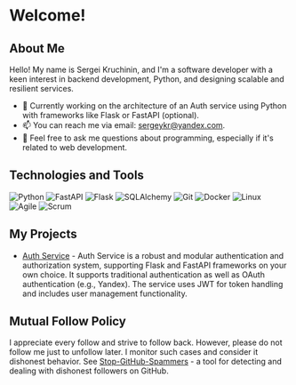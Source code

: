 # Welcome!

## About Me

Hello! My name is Sergei Kruchinin, and I'm a software developer with a keen interest in backend development, Python, and designing scalable and resilient services.

- 🌱 Currently working on the architecture of an Auth service using Python with frameworks like Flask or FastAPI (optional).
- 📫 You can reach me via email: [sergeykr@yandex.com](mailto:sergeykr@yandex.com).
- 💬 Feel free to ask me questions about programming, especially if it's related to web development.

## Technologies and Tools
![Python](https://img.shields.io/badge/-Python-3776AB?style=flat&logo=python&logoColor=white)
![FastAPI](https://img.shields.io/badge/-FastAPI-009688?style=flat&logo=fastapi&logoColor=white)
![Flask](https://img.shields.io/badge/-Flask-000000?style=flat&logo=flask&logoColor=white)
![SQLAlchemy](https://img.shields.io/badge/-SQLAlchemy-764ABC?style=flat&logo=sqlalchemy&logoColor=white)
![Git](https://img.shields.io/badge/-Git-F05032?style=flat&logo=git&logoColor=white)
![Docker](https://img.shields.io/badge/-Docker-2496ED?style=flat&logo=docker&logoColor=white)
![Linux](https://img.shields.io/badge/-Linux-FCC624?style=flat&logo=linux&logoColor=black)
![Agile](https://img.shields.io/badge/-Agile-0052CC?style=flat&logo=Agile&logoColor=white)
![Scrum](https://img.shields.io/badge/-Scrum-6DB33F?style=flat&logo=Scrum&logoColor=white)

## My Projects
- [Auth Service](https://github.com/sergei-kruchinin/auth-service) - Auth Service is a robust and modular authentication and authorization system, supporting Flask and FastAPI frameworks on your own choice. It supports traditional authentication as well as OAuth authentication (e.g., Yandex). The service uses JWT for token handling and includes user management functionality.
<!--
## GitHub Stats
![GitHub Stats](https://github-readme-stats.vercel.app/api?username=sergei-kruchinin&show_icons=true&theme=radical)
![Top Langs](https://github-readme-stats.vercel.app/api/top-langs/?username=sergei-kruchinin&layout=compact&theme=radical)
-->

## Mutual Follow Policy

I appreciate every follow and strive to follow back. However, please do not follow me just to unfollow later. I monitor such cases and consider it dishonest behavior. See [Stop-GitHub-Spammers](https://github.com/sergei-kruchinin/stop-gh-spammers) - a tool for detecting and dealing with dishonest followers on GitHub.
